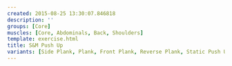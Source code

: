 ```yaml
---
created: 2015-08-25 13:30:07.846818
description: ''
groups: [Core]
muscles: [Core, Abdominals, Back, Shoulders]
template: exercise.html
title: S&M Push Up
variants: [Side Plank, Plank, Front Plank, Reverse Plank, Static Push Up]
---
```

